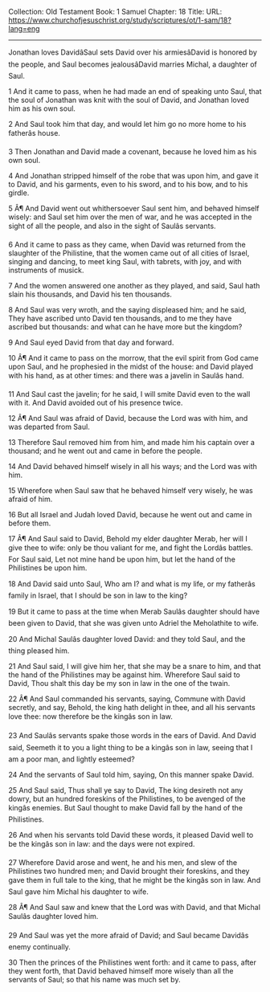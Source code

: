 Collection: Old Testament
Book: 1 Samuel
Chapter: 18
Title: 
URL: https://www.churchofjesuschrist.org/study/scriptures/ot/1-sam/18?lang=eng

---

Jonathan loves DavidâSaul sets David over his armiesâDavid is honored by the people, and Saul becomes jealousâDavid marries Michal, a daughter of Saul.

1 And it came to pass, when he had made an end of speaking unto Saul, that the soul of Jonathan was knit with the soul of David, and Jonathan loved him as his own soul.

2 And Saul took him that day, and would let him go no more home to his fatherâs house.

3 Then Jonathan and David made a covenant, because he loved him as his own soul.

4 And Jonathan stripped himself of the robe that was upon him, and gave it to David, and his garments, even to his sword, and to his bow, and to his girdle.

5 Â¶ And David went out whithersoever Saul sent him, and behaved himself wisely: and Saul set him over the men of war, and he was accepted in the sight of all the people, and also in the sight of Saulâs servants.

6 And it came to pass as they came, when David was returned from the slaughter of the Philistine, that the women came out of all cities of Israel, singing and dancing, to meet king Saul, with tabrets, with joy, and with instruments of musick.

7 And the women answered one another as they played, and said, Saul hath slain his thousands, and David his ten thousands.

8 And Saul was very wroth, and the saying displeased him; and he said, They have ascribed unto David ten thousands, and to me they have ascribed but thousands: and what can he have more but the kingdom?

9 And Saul eyed David from that day and forward.

10 Â¶ And it came to pass on the morrow, that the evil spirit from God came upon Saul, and he prophesied in the midst of the house: and David played with his hand, as at other times: and there was a javelin in Saulâs hand.

11 And Saul cast the javelin; for he said, I will smite David even to the wall with it. And David avoided out of his presence twice.

12 Â¶ And Saul was afraid of David, because the Lord was with him, and was departed from Saul.

13 Therefore Saul removed him from him, and made him his captain over a thousand; and he went out and came in before the people.

14 And David behaved himself wisely in all his ways; and the Lord was with him.

15 Wherefore when Saul saw that he behaved himself very wisely, he was afraid of him.

16 But all Israel and Judah loved David, because he went out and came in before them.

17 Â¶ And Saul said to David, Behold my elder daughter Merab, her will I give thee to wife: only be thou valiant for me, and fight the Lordâs battles. For Saul said, Let not mine hand be upon him, but let the hand of the Philistines be upon him.

18 And David said unto Saul, Who am I? and what is my life, or my fatherâs family in Israel, that I should be son in law to the king?

19 But it came to pass at the time when Merab Saulâs daughter should have been given to David, that she was given unto Adriel the Meholathite to wife.

20 And Michal Saulâs daughter loved David: and they told Saul, and the thing pleased him.

21 And Saul said, I will give him her, that she may be a snare to him, and that the hand of the Philistines may be against him. Wherefore Saul said to David, Thou shalt this day be my son in law in the one of the twain.

22 Â¶ And Saul commanded his servants, saying, Commune with David secretly, and say, Behold, the king hath delight in thee, and all his servants love thee: now therefore be the kingâs son in law.

23 And Saulâs servants spake those words in the ears of David. And David said, Seemeth it to you a light thing to be a kingâs son in law, seeing that I am a poor man, and lightly esteemed?

24 And the servants of Saul told him, saying, On this manner spake David.

25 And Saul said, Thus shall ye say to David, The king desireth not any dowry, but an hundred foreskins of the Philistines, to be avenged of the kingâs enemies. But Saul thought to make David fall by the hand of the Philistines.

26 And when his servants told David these words, it pleased David well to be the kingâs son in law: and the days were not expired.

27 Wherefore David arose and went, he and his men, and slew of the Philistines two hundred men; and David brought their foreskins, and they gave them in full tale to the king, that he might be the kingâs son in law. And Saul gave him Michal his daughter to wife.

28 Â¶ And Saul saw and knew that the Lord was with David, and that Michal Saulâs daughter loved him.

29 And Saul was yet the more afraid of David; and Saul became Davidâs enemy continually.

30 Then the princes of the Philistines went forth: and it came to pass, after they went forth, that David behaved himself more wisely than all the servants of Saul; so that his name was much set by.
